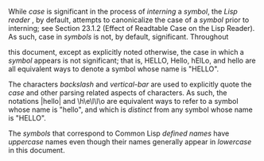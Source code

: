  

While *case* is significant in the process of *interning* a *symbol*, the *Lisp reader* , by default, attempts to canonicalize the case of a *symbol* prior to interning; see Section 23.1.2 (Effect of Readtable Case on the Lisp Reader). As such, case in *symbols* is not, by default, significant. Throughout 





this document, except as explicitly noted otherwise, the case in which a *symbol* appears is not significant; that is, HELLO, Hello, hElLo, and hello are all equivalent ways to denote a symbol whose name is "HELLO". 

The characters *backslash* and *vertical-bar* are used to explicitly quote the *case* and other parsing related aspects of characters. As such, the notations |hello| and \h\e\l\l\o are equivalent ways to refer to a symbol whose name is "hello", and which is *distinct* from any symbol whose name is "HELLO". 

The *symbols* that correspond to Common Lisp *defined names* have *uppercase* names even though their names generally appear in *lowercase* in this document. 

